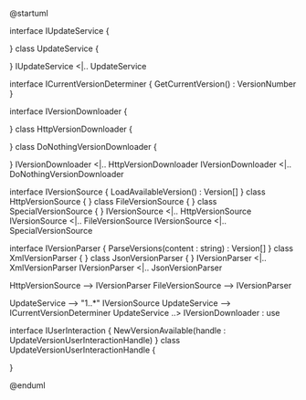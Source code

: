 @startuml

interface IUpdateService {
    
}
class UpdateService {
    
}
IUpdateService <|.. UpdateService


interface ICurrentVersionDeterminer {
    GetCurrentVersion() : VersionNumber
}



interface IVersionDownloader {

}
class HttpVersionDownloader {

}
class DoNothingVersionDownloader {
    
}
IVersionDownloader <|.. HttpVersionDownloader
IVersionDownloader <|.. DoNothingVersionDownloader


interface IVersionSource {
    LoadAvailableVersion() : Version[]
}
class HttpVersionSource { 
}
class FileVersionSource { 
}
class SpecialVersionSource { 
}
IVersionSource <|.. HttpVersionSource
IVersionSource <|.. FileVersionSource
IVersionSource <|.. SpecialVersionSource


interface IVersionParser {
    ParseVersions(content : string) : Version[]
}
class XmlVersionParser { 
}
class JsonVersionParser { 
}
IVersionParser <|.. XmlVersionParser
IVersionParser <|.. JsonVersionParser


HttpVersionSource --> IVersionParser
FileVersionSource --> IVersionParser

UpdateService --> "1..*" IVersionSource
UpdateService --> ICurrentVersionDeterminer
UpdateService ..> IVersionDownloader : use

interface IUserInteraction {
    NewVersionAvailable(handle : UpdateVersionUserInteractionHandle)
}
class UpdateVersionUserInteractionHandle {

}


@enduml